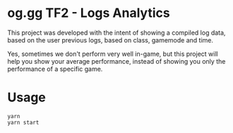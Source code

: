 # og.gg TF2 - Logs Analytics

This project was developed with the intent of showing a compiled log data, based on the user previous logs, based on
class, gamemode and time.

Yes, sometimes we don't perform very well in-game, but this project will help you show your average performance, instead
of showing you only the performance of a specific game.

# Usage

```shell script
yarn
yarn start
```
